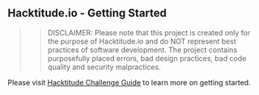 ## Hacktitude.io - Getting Started

>>DISCLAIMER: Please note that this project is created only for the purpose of Hacktitude.io and do NOT represent best practices of software development. The project contains purposefully placed errors, bad design practices, bad code quality and security malpractices.

Please visit [Hacktitude Challenge Guide](https://devgrade-dev.github.io/hacktitude.github.io/) to learn more on getting started.
